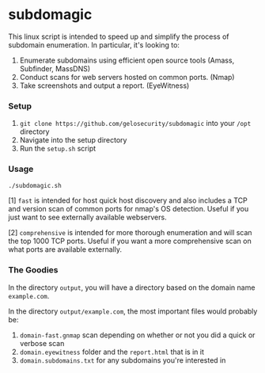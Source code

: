 subdomagic
======
This linux script is intended to speed up and simplify the process of subdomain enumeration. In particular, it's looking to:

1. Enumerate subdomains using efficient open source tools (Amass, Subfinder, MassDNS)
2. Conduct scans for web servers hosted on common ports. (Nmap)
3. Take screenshots and output a report. (EyeWitness)


### Setup
1. `git clone https://github.com/gelosecurity/subdomagic` into your `/opt` directory
1. Navigate into the setup directory
2. Run the `setup.sh` script

### Usage
```bash
./subdomagic.sh
```
[1] `fast` is intended for host quick host discovery and also includes a TCP and version scan of common ports for nmap's OS detection. Useful if you just want to see externally available webservers.

[2] `comprehensive` is intended for more thorough enumeration and will scan the top 1000 TCP ports. Useful if you want a more comprehensive scan on what ports are available externally.

### The Goodies

In the  directory `output`, you will have a directory based on the domain name `example.com`. 

In the directory `output/example.com`, the most important files would probably be:
1. `domain-fast.gnmap` scan depending on whether or not you did a quick or verbose scan
2. `domain.eyewitness` folder and the `report.html` that is in it
3. `domain.subdomains.txt` for any subdomains you're interested in







